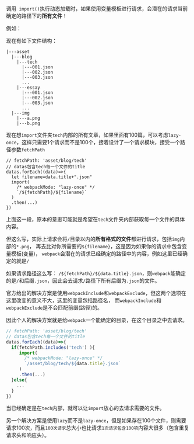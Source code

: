 调用` import()`执行动态加载时，如果使用变量模板进行请求，会潜在的请求当前确定的路径下的**所有文件**！

例如：

现在有如下文件结构：
```
|---asset
  |---blog
    |---tech
      |---001.json
      |---002.json
      |---003.json
      ...
    |---essay
      |---001.json
      |---002.json
      |---003.json
      ...
  |---img
    |---a.png
    |---b.png
```
现在想`import`文件夹`tech`内部的所有文章，如果里面有100篇，可以考虑`lazy-once`，这样只需要1个请求而不是100个，接着设计了一个请求模块，接受一个路径参数`fetchPath`
```
// fetchPath: 'asset/blog/tech'
// datas包含tech每一个文件的title
datas.forEach((data)=>{
  let filename=data.title+".json"
  import(
    /* webpackMode: "lazy-once" */
    `/${fetchPath}/${filename}`
  )
  .then(...)
})
```
上面这一段，原本的意思可能就是希望在`tech`文件夹内部获取每一个文件的具体内容。

但这么写，实际上请求会将`/`目录以内的**所有格式的文件**都进行请求，包括`img`内部的`*.png`，
再去比对你所需要的`${filename}`，这是因为如果你的请求中包含变量模板(变量)，
`webpack`会潜在的请求已经确定的路径中的内容，例如这里已经确定的就是`/`

如果请求路径这么写： `/${fetchPath}/${data.title}.json`，则`webpack`能确定的是`/`和后缀`.json`，因此会去请求`/`路径下所有后缀为`.json`的文件。

官方给出的解决方案是使用`webpackInclude`和`webpackExclude`，但这两个选项在这里改变的意义不大，这里的变量包括路径名，
而`webpackInclude`和`webpackExclude`是不会匹配前缀(路径)的。

因此个人的解决方案就是给`webpack`一个能确定的目录，在这个目录之中去请求。

```js
// fetchPath: 'asset/blog/tech'
// datas包含tech每一个文件的title
datas.forEach((data)=>{
  if(fetchPath.includes('tech') ){
     import(
       /* webpackMode: "lazy-once" */
       `/asset/blog/tech/${data.title}.json`
     )
     .then(...) 
  }else{
    ...
  }
})
```

当已经确定是在`tech`内部，就可以让`import`放心的去请求需要的文件。

另一个解决方案是使用`lazy`而不是`lazy-once`，但是如果存在100个文件，则需要请求100次，而且`100次请求`总大小也比请求`1次请求包含100项`内容大很多（包含重复请求头和响应头）。